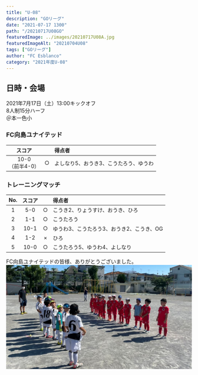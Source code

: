 ```yaml
---
title: "U-08"
description: "GOリーグ"
date: "2021-07-17 1300"
path: "/20210717U08GO"
featuredImage: ../images/20210717U08A.jpg
featuredImageAlt: "20210704U08"
tags: ["GOリーグ"]
author: "FC Esblanco"
category: "2021年度U-08"
---
```


## 日時・会場

2021年7月17日（土）13:00キックオフ  
8人制15分ハーフ  
＠本一色小

### FC向島ユナイテッド

| スコア |   | 得点者  |
|:------:|:-:|:--------|
| 10-0<BR/>（前半4-0） | ○ |よしなり5、おうき3、こうたろう、ゆうわ|

### トレーニングマッチ

| No.| スコア |   | 得点者  |
|:--:|:------:|:-:|:--------|
| 1  | 5-0 | ○ |こうき2、りょうすけ、おうき、ひろ|
| 2  | 1-1 | ○ |こうたろう|
| 3  | 10-1 | ○ |ゆうわ3、こうたろう3、おうき2、こうき、OG|
| 4  | 1-2  | × |ひろ|
| 5  | 10-0|○ |こうたろう5、ゆうわ4、よしなり|

<script src="https://adm.shinobi.jp/s/f9835040bccb6582c56df68b8f5ecca7"></script>

FC向島ユナイテッドの皆様、ありがとうございました。
![20210717U08](../images/20210717U08A2.jpg "GO")
